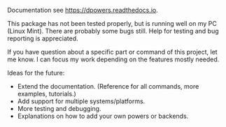 Documentation see https://dpowers.readthedocs.io.

This package has not been tested properly, but is running well on my PC 
(Linux Mint). There are probably some bugs still. Help for testing and bug 
reporting is appreciated.

If you have question about a specific part or command of this project, let 
me know. I can focus my work depending on the features mostly needed.

Ideas for the future:
- Extend the documentation. (Reference for all commands, more examples, 
  tutorials.)
- Add support for multiple systems/platforms.
- More testing and debugging.
- Explanations on how to add your own powers or backends.